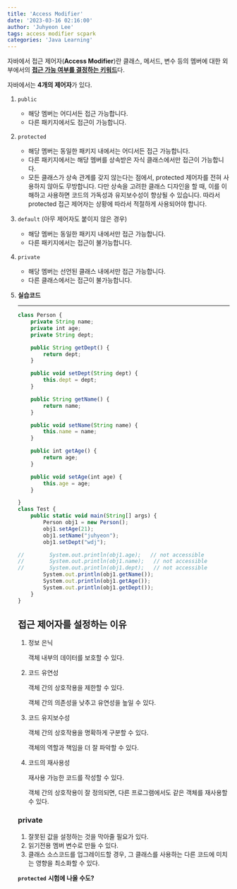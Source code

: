 ```yaml
---
title: 'Access Modifier'
date: '2023-03-16 02:16:00'
author: 'Juhyeon Lee'
tags: access modifier scpark
categories: 'Java Learning'
---
```


자바에서 접근 제어자(**Access Modifier**)란 클래스, 메서드, 변수 등의 멤버에 대한 외부에서의 <u>**접근 가능 여부를 결정하는 키워드**</u>다.


자바에서는 **4개의 제어자**가 있다.

1. `public`
	- 해당 멤버는 어디서든 접근 가능합니다.
	- 다른 패키지에서도 접근이 가능합니다.
2. `protected`
	- 해당 멤버는 동일한 패키지 내에서는 어디서든 접근 가능합니다.
	- 다른 패키지에서는 해당 멤버를 상속받은 자식 클래스에서만 접근이 가능합니다.
	- 모든 클래스가 상속 관계를 갖지 않는다는 점에서, protected 제어자를 전혀 사용하지 않아도 무방합니다. 다만 상속을 고려한 클래스 디자인을 할 때, 이를 이해하고 사용하면 코드의 가독성과 유지보수성이 향상될 수 있습니다. 따라서 protected 접근 제어자는 상황에 따라서 적절하게 사용되어야 합니다.
3. `default` (아무 제어자도 붙이지 않은 경우)
	- 해당 멤버는 동일한 패키지 내에서만 접근 가능합니다.
	- 다른 패키지에서는 접근이 불가능합니다.
4. `private`
	- 해당 멤버는 선언된 클래스 내에서만 접근 가능합니다.
	- 다른 클래스에서는 접근이 불가능합니다.
1. **실습코드**

	---


	```javascript
	class Person {
	    private String name;
	    private int age;
	    private String dept;
	
	    public String getDept() {
	        return dept;
	    }
	
	    public void setDept(String dept) {
	        this.dept = dept;
	    }
	
	    public String getName() {
	        return name;
	    }
	
	    public void setName(String name) {
	        this.name = name;
	    }
	
	    public int getAge() {
	        return age;
	    }
	
	    public void setAge(int age) {
	        this.age = age;
	    }
	
	}
	class Test {
	    public static void main(String[] args) {
	        Person obj1 = new Person();
	        obj1.setAge(21);
	        obj1.setName("juhyeon");
	        obj1.setDept("wdj");
	
	//        System.out.println(obj1.age);   // not accessible
	//        System.out.println(obj1.name);   // not accessible
	//        System.out.println(obj1.dept);   // not accessible
	        System.out.println(obj1.getName());
	        System.out.println(obj1.getAge());
	        System.out.println(obj1.getDept());
	    }
	}
	```


	## 접근 제어자를 설정하는 이유

	1. 정보 은닉

		객체 내부의 데이터를 보호할 수 있다.

	2. 코드 유연성

		객체 간의 상호작용을 제한할 수 있다.


		객체 간의 의존성을 낮추고 유연성을 높일 수 있다.

	3. 코드 유지보수성

		객체 간의 상호작용을 명확하게 구분할 수 있다.


		객체의 역할과 책임을 더 잘 파악할 수 있다.

	4. 코드의 재사용성

		재사용 가능한 코드를 작성할 수 있다.


		객체 간의 상호작용이 잘 정의되면, 다른 프로그램에서도 같은 객체를 재사용할 수 있다.


	### private

	1. 잘못된 값을 설정하는 것을 막아줄 필요가 있다.
	2. 읽기전용 멤버 변수로 만들 수 있다.
	3. 클래스 소스코드를 업그레이드할 경우, 그 클래스를 사용하는 다른 코드에 미치는 영향을 최소화할 수 있다.

	**`protected`** **시험에 나올 수도?**

